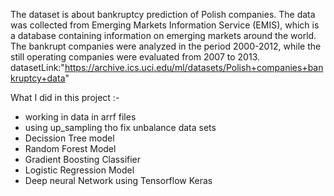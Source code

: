 The dataset is about bankruptcy prediction of Polish companies. The data was collected from Emerging Markets Information Service (EMIS), which is a database containing information on emerging markets around the world. The bankrupt companies were analyzed in the period 2000-2012, while the still operating companies were evaluated from 2007 to 2013. datasetLink:"https://archive.ics.uci.edu/ml/datasets/Polish+companies+bankruptcy+data"

What I did in this project :- 
- working in data in arrf files 
- using up_sampling tho fix unbalance data sets 
- Decission Tree model
- Random Forest Model
- Gradient Boosting Classifier
- Logistic Regression Model
- Deep neural Network using Tensorflow Keras
